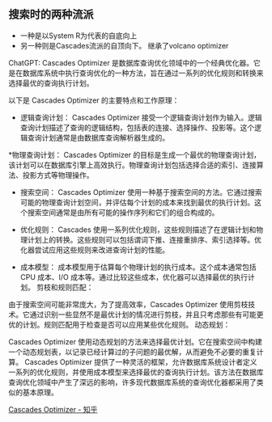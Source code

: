 
## 搜索时的两种流派
* 一种是以System R为代表的自底向上
* 另一种则是Cascades流派的自顶向下。
    继承了volcano optimizer


ChatGPT:
Cascades Optimizer 是数据库查询优化领域中的一个经典优化器。它是在数据库系统中执行查询优化的一种方法，旨在通过一系列的优化规则和转换来选择最优的查询执行计划。

以下是 Cascades Optimizer 的主要特点和工作原理：

* 逻辑查询计划：
    Cascades Optimizer 接受一个逻辑查询计划作为输入。逻辑查询计划描述了查询的逻辑结构，包括表的连接、选择操作、投影等。这个逻辑查询计划通常是由数据库查询解析器生成的。

*物理查询计划：
    Cascades Optimizer 的目标是生成一个最优的物理查询计划，该计划可以在数据库引擎上高效执行。物理查询计划包括选择合适的索引、连接算法、投影方式等物理操作。

* 搜索空间：
    Cascades Optimizer 使用一种基于搜索空间的方法。它通过搜索可能的物理查询计划空间，并评估每个计划的成本来找到最优的执行计划。这个搜索空间通常是由所有可能的操作序列和它们的组合构成的。

* 优化规则：
    Cascades 使用一系列优化规则，这些规则描述了在逻辑计划和物理计划上的转换。这些规则可以包括谓词下推、连接重排序、索引选择等。优化器尝试应用这些规则来改进查询计划的性能。

* 成本模型：
    成本模型用于估算每个物理计划的执行成本。这个成本通常包括 CPU 成本、I/O 成本等。通过比较这些成本，优化器可以选择最优的执行计划。
剪枝和规则匹配：

由于搜索空间可能非常庞大，为了提高效率，Cascades Optimizer 使用剪枝技术。它通过识别一些显然不是最优计划的情况进行剪枝，并且只考虑那些有可能更优的计划。规则匹配用于检查是否可以应用某些优化规则。
动态规划：

Cascades Optimizer 使用动态规划的方法来选择最优计划。它在搜索空间中构建一个动态规划表，以记录已经计算过的子问题的最优解，从而避免不必要的重复计算。
Cascades Optimizer 提供了一种灵活的框架，允许数据库系统设计者定义一系列的优化规则，并使用成本模型来选择最优的查询执行计划。该方法在数据库查询优化领域中产生了深远的影响，许多现代数据库系统的查询优化器都采用了类似的基本原理。

[Cascades Optimizer - 知乎](https://zhuanlan.zhihu.com/p/73545345)